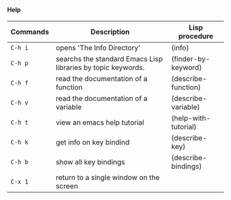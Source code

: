 #### Help

| Commands 		  | Description 				                     		     | Lisp procedure 	  |  
|-----------------|--------------------------------------------------------------|------------------- |
| `C-h i` 		  | opens 'The Info Directory'									 |(info)			  |
| `C-h p` 		  |	searchs the standard Emacs Lisp libraries by topic keywords. |(finder-by-keyword) |
| `C-h f` 		  |	read the documentation of a function						 |(describe-function) |
| `C-h v` 		  |	read the documentation of a variable 						 |(describe-variable) |
| `C-h t` 		  |	view an emacs help tutorial								     |(help-with-tutorial)|					 
| `C-h k` 		  |	get info on key bindind										 |(describe-key)	  |	
| `C-h b` 		  |	show all key bindings									     |(describe-bindings) |	
| `C-x 1` 		  |	return to a single window on the screen						 |					  |

